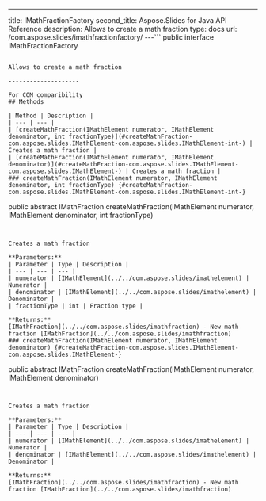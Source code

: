 ---
title: IMathFractionFactory
second_title: Aspose.Slides for Java API Reference
description: Allows to create a math fraction
type: docs
url: /com.aspose.slides/imathfractionfactory/
---```
public interface IMathFractionFactory
```

Allows to create a math fraction

--------------------

For COM comparibility
## Methods

| Method | Description |
| --- | --- |
| [createMathFraction(IMathElement numerator, IMathElement denominator, int fractionType)](#createMathFraction-com.aspose.slides.IMathElement-com.aspose.slides.IMathElement-int-) | Creates a math fraction |
| [createMathFraction(IMathElement numerator, IMathElement denominator)](#createMathFraction-com.aspose.slides.IMathElement-com.aspose.slides.IMathElement-) | Creates a math fraction |
### createMathFraction(IMathElement numerator, IMathElement denominator, int fractionType) {#createMathFraction-com.aspose.slides.IMathElement-com.aspose.slides.IMathElement-int-}
```
public abstract IMathFraction createMathFraction(IMathElement numerator, IMathElement denominator, int fractionType)
```


Creates a math fraction

**Parameters:**
| Parameter | Type | Description |
| --- | --- | --- |
| numerator | [IMathElement](../../com.aspose.slides/imathelement) | Numerator |
| denominator | [IMathElement](../../com.aspose.slides/imathelement) | Denominator |
| fractionType | int | Fraction type |

**Returns:**
[IMathFraction](../../com.aspose.slides/imathfraction) - New math fraction [IMathFraction](../../com.aspose.slides/imathfraction)
### createMathFraction(IMathElement numerator, IMathElement denominator) {#createMathFraction-com.aspose.slides.IMathElement-com.aspose.slides.IMathElement-}
```
public abstract IMathFraction createMathFraction(IMathElement numerator, IMathElement denominator)
```


Creates a math fraction

**Parameters:**
| Parameter | Type | Description |
| --- | --- | --- |
| numerator | [IMathElement](../../com.aspose.slides/imathelement) | Numerator |
| denominator | [IMathElement](../../com.aspose.slides/imathelement) | Denominator |

**Returns:**
[IMathFraction](../../com.aspose.slides/imathfraction) - New math fraction [IMathFraction](../../com.aspose.slides/imathfraction)
